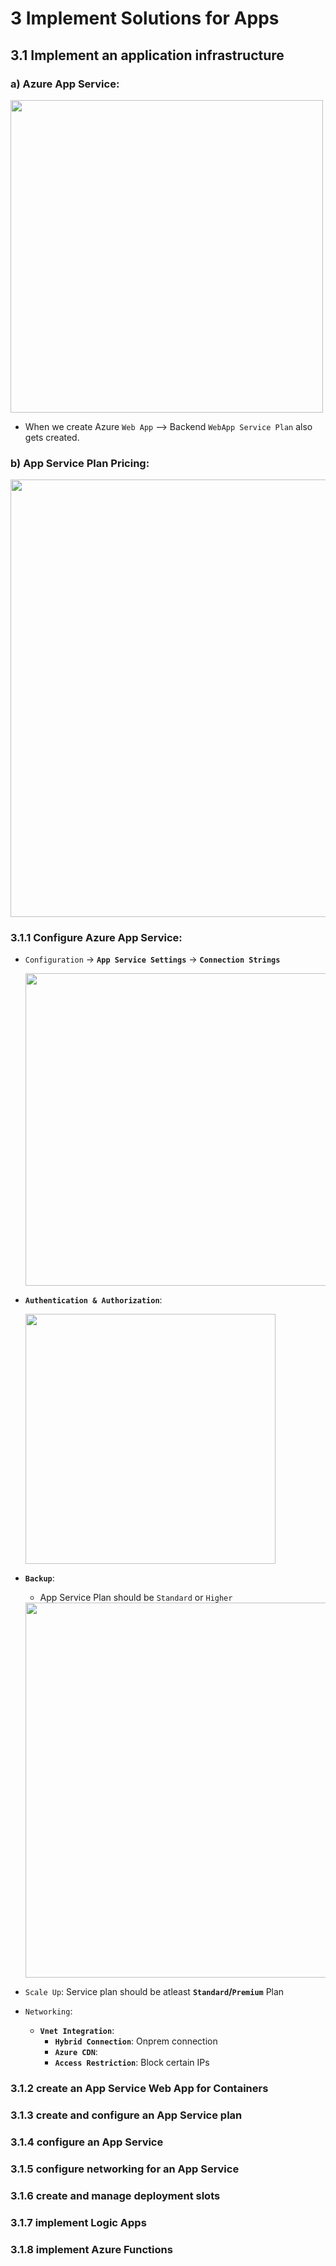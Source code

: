 # 3 Implement Solutions for Apps

## 3.1 Implement an application infrastructure

### a) Azure App Service: 

  <img src="https://user-images.githubusercontent.com/24938159/123583017-85b69d00-d7fc-11eb-85fd-b2bd98c8c200.png" width="500">

* When we create Azure `Web App` --> Backend `WebApp Service Plan` also gets created.


### b) App Service Plan Pricing:


  <img src="https://user-images.githubusercontent.com/24938159/123580576-c52eba80-d7f7-11eb-9828-32d5c416dd89.png" width="700">


### 3.1.1 Configure Azure App Service:

* `Configuration` -> **`App Service Settings`** -> **`Connection Strings`**
  
  <img src="https://user-images.githubusercontent.com/24938159/123583694-b0552580-d7fd-11eb-8b3b-c25705c2a11d.png" width="500">
 
* **`Authentication & Authorization`**: 

  <img src="https://user-images.githubusercontent.com/24938159/123584035-4be69600-d7fe-11eb-83c0-341ba8b59c22.png" width="400">


* **`Backup`**:
  * App Service Plan should be `Standard` or `Higher`

  <img src="https://user-images.githubusercontent.com/24938159/123584313-c7484780-d7fe-11eb-8993-fbe3d332055d.png" width="600">

* `Scale Up`: Service plan should be atleast **`Standard`/`Premium`** Plan

* `Networking`: 
  * **`Vnet Integration`**:
	* **`Hybrid Connection`**: Onprem connection
	* **`Azure CDN`**: 
	* **`Access Restriction`**: Block certain IPs

### 3.1.2 create an App Service Web App for Containers


### 3.1.3 create and configure an App Service plan


### 3.1.4 configure an App Service


### 3.1.5 configure networking for an App Service


### 3.1.6 create and manage deployment slots


### 3.1.7 implement Logic Apps


### 3.1.8 implement Azure Functions
